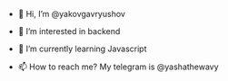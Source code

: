 - 👋 Hi, I’m @yakovgavryushov
- 👀 I’m interested in backend
- 🌱 I’m currently learning Javascript

- 📫 How to reach me? My telegram is @yashathewavy

<!---
yakovgavryushov/yakovgavryushov is a ✨ special ✨ repository because its `README.md` (this file) appears on your GitHub profile.
You can click the Preview link to take a look at your changes.
--->
